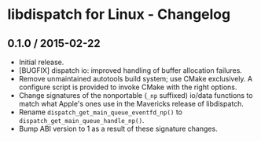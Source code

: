 # libdispatch for Linux - Changelog

## 0.1.0 / 2015-02-22
- Initial release.
- [BUGFIX] dispatch io: improved handling of buffer allocation failures.
- Remove unmaintained autotools build system; use CMake exclusively. A
  configure script is provided to invoke CMake with the right options.
- Change signatures of the nonportable (`_np` suffixed) io/data functions to
  match what Apple's ones use in the Mavericks release of libdispatch.
- Rename `dispatch_get_main_queue_eventfd_np()` to
  `dispatch_get_main_queue_handle_np()`.
- Bump ABI version to 1 as a result of these signature changes.
